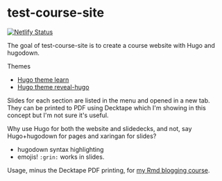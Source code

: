 
# test-course-site

<!-- badges: start -->
[![Netlify Status](https://api.netlify.com/api/v1/badges/6aa391d6-802d-46af-8c59-7761dcefc5ec/deploy-status)](https://app.netlify.com/sites/test-course-site/deploys)
<!-- badges: end -->

The goal of test-course-site is to create a course website with Hugo and hugodown.

Themes

* [Hugo theme learn](https://github.com/matcornic/hugo-theme-learn)
* [Hugo theme reveal-hugo](https://github.com/dzello/reveal-hugo)

Slides for each section are listed in the menu and opened in a new tab.
They can be printed to PDF using Decktape which I'm showing in this concept but I'm not sure it's useful.

Why use Hugo for both the website and slidedecks, and not, say Hugo+hugodown for pages and xaringan for slides?

* hugodown syntax highlighting
* emojis! `:grin:` works in slides.

Usage, minus the Decktape PDF printing, for [my Rmd blogging course](https://github.com/maelle/rmd-blogging-course).
